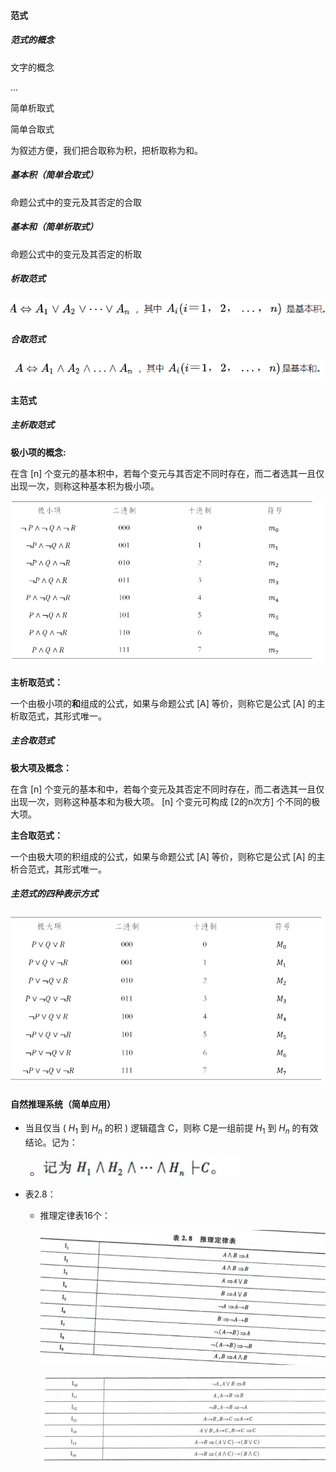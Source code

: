 #### 范式

##### 范式的概念

文字的概念

...

简单析取式

简单合取式

为叙述方便，我们把合取称为积，把析取称为和。

##### 基本积（简单合取式）

命题公式中的变元及其否定的合取

##### 基本和（简单析取式）

命题公式中的变元及其否定的析取

##### 析取范式

![](./Charpter2.assets/命题公式中的变元及其否定的合取.png)


##### 合取范式

![](./Charpter2.assets/命题公式中的变元及其否定的析取.png)


#### 主范式

##### 主析取范式

**极小项的概念:**

在含 [n] 个变元的基本积中，若每个变元与其否定不同时存在，而二者选其一且仅出现一次，则称这种基本积为极小项。

![极小项](./Charpter2.assets/2022-03-07-15-08-54.png)

**主析取范式：**

一个由极小项的**和**组成的公式，如果与命题公式 [A] 等价，则称它是公式 [A] 的主析取范式，其形式唯一。

##### 主合取范式

**极大项及概念：**

在含 [n] 个变元的基本和中，若每个变元及其否定不同时存在，而二者选其一且仅出现一次，则称这种基本和为极大项。 [n] 个变元可构成 [2的n次方] 个不同的极大项。

**主合取范式：**

一个由极大项的积组成的公式，如果与命题公式 [A] 等价，则称它是公式 [A] 的主析合范式，其形式唯一。

##### 主范式的四种表示方式

![一个符号对应一个极大项](./Charpter2.assets/2022-03-09-14-30-53.png)


#### 自然推理系统（简单应用）

- 当且仅当 ( $H_1$ 到 $H_n$ 的积 ) 逻辑蕴含 C，则称 C是一组前提 $H_1$ 到 $H_n$ 的有效结论。记为：

  - ![C是H1到Hn的积的有效结论](./Charpter2.assets/2022-03-10-14-07-01.png)

- 表2.8：

  - 推理定律表16个：

    ![I1-I9](./Charpter2.assets/2022-03-10-14-33-06.png)

    ![I10-I16](./Charpter2.assets/2022-03-10-14-33-43.png)
